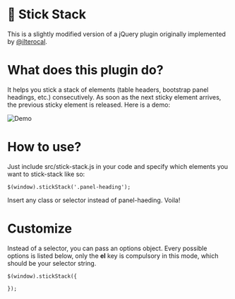 💚 Stick Stack
=============

This is a slightly modified version of a jQuery plugin originally implemented by [@ilterocal](https://github.com/ilterocal).

# What does this plugin do?
It helps you stick a stack of elements (table headers, bootstrap panel headings, etc.) consecutively. As soon as the next sticky element arrives, the previous sticky element is released. Here is a demo:

![Demo](https://media.giphy.com/media/26xBMFekYTMCRAxHy/giphy.gif)


# How to use?

Just include src/stick-stack.js in your code and specify which elements you want to stick-stack like so:

	$(window).stickStack('.panel-heading');

Insert any class or selector instead of panel-haeding. Voila!


# Customize

Instead of a selector, you can pass an options object. Every possible options is listed below, only the **el** key is compulsory in this mode, which should be your selector string.

	$(window).stickStack({
		
	});